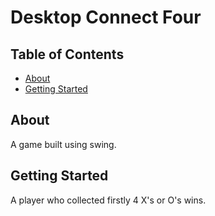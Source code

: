 # Desktop Connect Four

## Table of Contents

- [About](#about)
- [Getting Started](#getting_started)

## About <a name = "about"></a>

A game built using swing.

## Getting Started <a name = "getting_started"></a>

A player who collected firstly 4 X's or O's wins.
